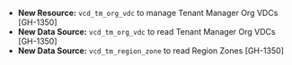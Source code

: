 * **New Resource:** `vcd_tm_org_vdc` to manage Tenant Manager Org VDCs [GH-1350]
* **New Data Source:** `vcd_tm_org_vdc` to read Tenant Manager Org VDCs [GH-1350]
* **New Data Source:** `vcd_tm_region_zone` to read Region Zones [GH-1350]
